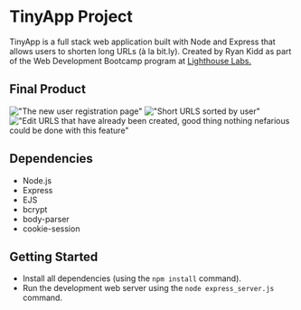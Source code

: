 # TinyApp Project

TinyApp is a full stack web application built with Node and Express that allows users to shorten long URLs (à la bit.ly). Created by Ryan Kidd as part of the Web Development Bootcamp program at [Lighthouse Labs.](https://www.lighthouselabs.ca)

## Final Product

!["The new user registration page"](#)
!["Short URLS sorted by user"](#)
!["Edit URLS that have already been created, good thing nothing nefarious could be done with this feature"](#)

## Dependencies

- Node.js
- Express
- EJS
- bcrypt
- body-parser
- cookie-session


## Getting Started

- Install all dependencies (using the `npm install` command).
- Run the development web server using the `node express_server.js` command.